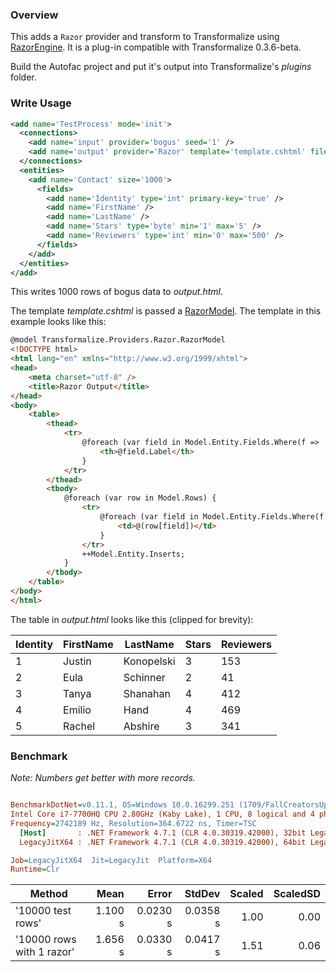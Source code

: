### Overview

This adds a `Razor` provider and transform to Transformalize using [RazorEngine](https://github.com/Antaris/RazorEngine).  It is a plug-in compatible with Transformalize 0.3.6-beta.

Build the Autofac project and put it's output into Transformalize's *plugins* folder.

### Write Usage

```xml
<add name='TestProcess' mode='init'>
  <connections>
    <add name='input' provider='bogus' seed='1' />
    <add name='output' provider='Razor' template='template.cshtml' file='output.html' />
  </connections>
  <entities>
    <add name='Contact' size='1000'>
      <fields>
        <add name='Identity' type='int' primary-key='true' />
        <add name='FirstName' />
        <add name='LastName' />
        <add name='Stars' type='byte' min='1' max='5' />
        <add name='Reviewers' type='int' min='0' max='500' />
      </fields>
    </add>
  </entities>
</add>
```

This writes 1000 rows of bogus data to *output.html*.

The template *template.cshtml* is passed a [RazorModel](https://github.com/dalenewman/Transformalize.Provider.Razor/blob/master/src/Transformalize.Provider.Razor/RazorModel.cs).  The template in this example looks like this:

```html
@model Transformalize.Providers.Razor.RazorModel
<!DOCTYPE html>
<html lang="en" xmlns="http://www.w3.org/1999/xhtml">
<head>
    <meta charset="utf-8" />
    <title>Razor Output</title>
</head>
<body>
    <table>
        <thead>
            <tr>
                @foreach (var field in Model.Entity.Fields.Where(f => !f.System)) {
                    <th>@field.Label</th>
                }
            </tr>
        </thead>
        <tbody>
            @foreach (var row in Model.Rows) {
                <tr>
                    @foreach (var field in Model.Entity.Fields.Where(f => !f.System)) {
                        <td>@(row[field])</td>
                    }
                </tr>
                ++Model.Entity.Inserts;
            }
        </tbody>
    </table>
</body>
</html>
```

The table in *output.html* looks like this (clipped for brevity):

<table>
        <thead>
            <tr>
                    <th>Identity</th>
                    <th>FirstName</th>
                    <th>LastName</th>
                    <th>Stars</th>
                    <th>Reviewers</th>
            </tr>
        </thead>
        <tbody>
                <tr>
                        <td>1</td>
                        <td>Justin</td>
                        <td>Konopelski</td>
                        <td>3</td>
                        <td>153</td>
                </tr>
                <tr>
                        <td>2</td>
                        <td>Eula</td>
                        <td>Schinner</td>
                        <td>2</td>
                        <td>41</td>
                </tr>
                <tr>
                        <td>3</td>
                        <td>Tanya</td>
                        <td>Shanahan</td>
                        <td>4</td>
                        <td>412</td>
                </tr>
                <tr>
                        <td>4</td>
                        <td>Emilio</td>
                        <td>Hand</td>
                        <td>4</td>
                        <td>469</td>
                </tr>
                <tr>
                        <td>5</td>
                        <td>Rachel</td>
                        <td>Abshire</td>
                        <td>3</td>
                        <td>341</td>
                </tr>
    </tbody>
</table>

### Benchmark

*Note: Numbers get better with more records.*

``` ini

BenchmarkDotNet=v0.11.1, OS=Windows 10.0.16299.251 (1709/FallCreatorsUpdate/Redstone3)
Intel Core i7-7700HQ CPU 2.80GHz (Kaby Lake), 1 CPU, 8 logical and 4 physical cores
Frequency=2742189 Hz, Resolution=364.6722 ns, Timer=TSC
  [Host]       : .NET Framework 4.7.1 (CLR 4.0.30319.42000), 32bit LegacyJIT-v4.7.2633.0
  LegacyJitX64 : .NET Framework 4.7.1 (CLR 4.0.30319.42000), 64bit LegacyJIT/clrjit-v4.7.2633.0;compatjit-v4.7.2633.0

Job=LegacyJitX64  Jit=LegacyJit  Platform=X64  
Runtime=Clr  

```
|                    Method |    Mean |    Error |   StdDev | Scaled | ScaledSD |
|-------------------------- |--------:|---------:|---------:|-------:|---------:|
|         &#39;10000 test rows&#39; | 1.100 s | 0.0230 s | 0.0358 s |   1.00 |     0.00 |
| &#39;10000 rows with 1 razor&#39; | 1.656 s | 0.0330 s | 0.0417 s |   1.51 |     0.06 |

